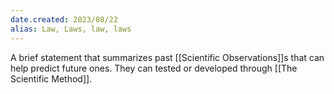 ```yaml
---
date.created: 2023/08/22
alias: Law, Laws, law, laws
---
```


A brief statement that summarizes past [[Scientific Observations]]s that can help predict future ones. They can tested or developed through [[The Scientific Method]].
